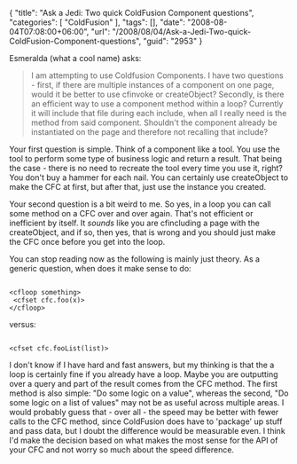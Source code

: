 {
	"title": "Ask a Jedi: Two quick ColdFusion Component questions",
	"categories": [
		"ColdFusion"
	],
	"tags": [],
	"date": "2008-08-04T07:08:00+06:00",
	"url": "/2008/08/04/Ask-a-Jedi-Two-quick-ColdFusion-Component-questions",
	"guid": "2953"
}

Esmeralda (what a cool name) asks:

<blockquote>
<p>
I am attempting to use Coldfusion Components. I have two questions - first, if there are multiple instances of a component on one page, would it be better to use cfinvoke or createObject? Secondly, is there an efficient way to use a
component method within a loop? Currently it will include that file during each include, when all I really need is the method from said component. Shouldn't the component already be instantiated on the page and therefore not recalling that
include?
</p>
</blockquote>
<!--more-->
Your first question is simple. Think of a component like a tool. You use the tool to perform some type of business logic and return a result. That being the case - there is no need to recreate the tool every time you use it, right? You don't buy a hammer for each nail. You can certainly use createObject to make the CFC at first, but after that, just use the instance you created.

Your second question is a bit weird to me. So yes, in a loop you can call some method on a CFC over and over again. That's not efficient or inefficient by itself. It <i>sounds</i> like you are cfincluding a page with the createObject, and if so, then yes, that is wrong and you should just make the CFC once before you get into the loop.

You can stop reading now as the following is mainly just theory. As a generic question, when does it make sense to do:

<code>
&lt;cfloop something&gt;
 &lt;cfset cfc.foo(x)&gt;
&lt;/cfloop&gt;
</code>

versus:

<code>
&lt;cfset cfc.fooList(list)&gt;
</code>

I don't know if I have hard and fast answers, but my thinking is that the a loop is certainly fine if you already have a loop. Maybe you are outputting over a query and part of the result comes from the CFC method. The first method is also simple: "Do some logic on a value", whereas the second, "Do some logic on a list of values" may not be as useful across multiple areas. I would probably guess that - over all - the speed may be better with fewer calls to the CFC method, since ColdFusion does have to 'package' up stuff and pass data, but I doubt the difference would be measurable even. I think I'd make the decision based on what makes the most sense for the API of your CFC and not worry so much about the speed difference.